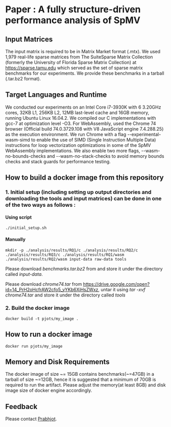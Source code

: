 # Paper : A fully structure-driven performance analysis of SpMV

## Input Matrices
The input matrix is required to be in Matrix Market format (.mtx). We used 1,979 real-life sparse matrices from The SuiteSparse Matrix Collection (formerly the University of Florida Sparse Matrix Collection) at https://sparse.tamu.edu which served as the set of sparse matrix benchmarks for our experiments. We provide these benchmarks in a tarball (.tar.bz2 format).

## Target Languages and Runtime
We conducted our experiments on an Intel Core i7-3930K with 6 3.20GHz cores, 32KB L1, 256KB L2, 12MB last-level cache and 16GB memory, running Ubuntu Linux 16.04.2. We compiled our C implementations with gcc-7 at optimization level -O3. For WebAssembly, used the Chrome 74 browser (Official build 74.0.3729.108 with V8 JavaScript engine 7.4.288.25) as the execution environment. We run Chrome with a flag --experimental-wasm-simd to enable the use of SIMD (Single Instruction Multiple Data) instructions for loop vectorization optimizations in some of the SpMV WebAssembly implementations. We also enable two more flags, --wasm-no-bounds-checks and --wasm-no-stack-checks to avoid memory bounds checks and stack guards for performance testing.

## How to build a docker image from this repository

### 1. Initial setup (including setting up output directories and downloading the tools and input matrices) can be done in one of the two ways as follows :

#### Using script
    ./initial_setup.sh
    
#### Manually
    mkdir -p ./analysis/results/RQ1/c ./analysis/results/RQ2/c ./analysis/results/RQ3/c ./analysis/results/RQ1/wasm ./analysis/results/RQ2/wasm input-data raw-data tools

Please download *benchmarks.tar.bz2* from and store it under the directory called *input-data*.

Please download *chrome74.tar* from https://drive.google.com/open?id=14_PrH2oHcfrAW2cfo5_yYKb6XiHsZWxz, untar it using *tar -xvf chrome74.tar* and store it under the directory called *tools*


### 2. Build the docker image
    docker build -t pjots/my_image .
    
## How to run a docker image
    docker run pjots/my_image
    
## Memory and Disk Requirements
The docker image of size \~= 15GB contains benchmarks(~=47GB) in a tarball of size ~=12GB, hence it is suggested that a minimum of 70GB is required to run the artifact. Please adjust the memory(at least 8GB) and disk image size of docker engine accordingly.
    
## Feedback

Please contact [Prabhjot](mailto:prabhjot.sandhu@mail.mcgill.ca).
